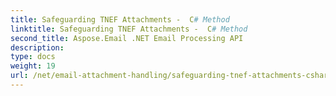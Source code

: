```yaml
---
title: Safeguarding TNEF Attachments -  C# Method
linktitle: Safeguarding TNEF Attachments -  C# Method
second_title: Aspose.Email .NET Email Processing API
description: 
type: docs
weight: 19
url: /net/email-attachment-handling/safeguarding-tnef-attachments-csharp-method/
---
```

